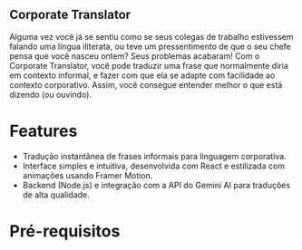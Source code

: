 ## Corporate Translator

Alguma vez você já se sentiu como se seus colegas de trabalho estivessem falando uma língua iliterata, ou teve um pressentimento de que o seu chefe pensa que você nasceu ontem? Seus problemas acabaram! Com o Corporate Translator, você pode traduzir uma frase que normalmente diria em contexto informal, e fazer com que ela se adapte com facilidade ao contexto corporativo. Assim, você consegue entender melhor o que está dizendo (ou ouvindo).

# Features

- Tradução instantânea de frases informais para linguagem corporativa.
- Interface simples e intuitiva, desenvolvida com React e estilizada com animações usando Framer Motion.
- Backend (Node.js) e integração com a API do Gemini AI para traduções de alta qualidade.


# Pré-requisitos
